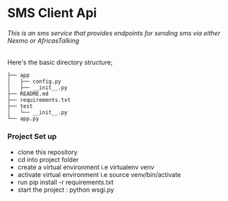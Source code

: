 # SMS Client Api

###### This is an sms service that provides endpoints for sending sms via either Nexmo or AfricasTalking

Here's the basic directory structure;
```
├── app
│   ├── config.py
│   ├── __init__.py
├── README.md
├── requirements.txt
├── test
│   └── __init__.py
└── app.py

```

### Project Set up
- clone this repository
- cd into project folder
- create a virtual environment i.e virtualenv venv
- activate virtual environment i.e source venv/bin/activate
- run pip install -r requirements.txt
- start the project : python wsgi.py
